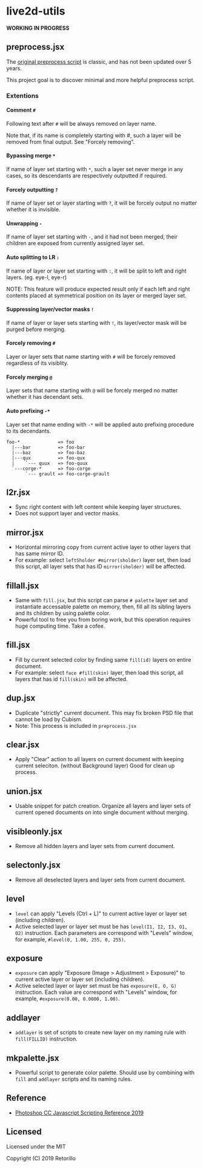 # live2d-utils

**WORKING IN PROGRESS**

## preprocess.jsx

The [original preprocess script](http://sites.cybernoids.jp/cubism2/tools/jsx) is classic, and has not been updated over 5 years.

This project goal is to discover minimal and more helpful preprocess script.

### Extentions

#### Comment `#`

Following text after `#` will be always removed on layer name.

Note that, if its name is completely starting with #, such a layer will be removed from final output. See "Forcely removing".

#### Bypassing merge `*`

If name of layer set starting with `*`, such a layer set never merge in any cases, so its descendants are respectively outputted if required.

#### Forcely outputting `?`

If name of layer set or layer starting with `?`, it will be forcely output no matter whether it is invisible.

#### Unwrapping `-`

If name of layer set starting with `-`, and it had not been merged, their children are exposed from currently assigned layer set.

#### Auto splitting to LR `:`

If name of layer or layer set starting with `:`, it will be split to left and right layers. (eg. eye-l, eye-r)

NOTE: This feature will produce expected result only if each left and right contents placed at symmetrical position on its layer or merged layer set.

#### Suppressing layer/vector masks `!`

If name of layer or layer sets starting with `!`, its layer/vector mask will be purged before merging.

#### Forcely removing `#`

Layer or layer sets that name starting with `#` will be forcely removed regardless of its visiblity.

#### Forcely merging `@`

Layer sets that name starting with `@` will be forcely merged no matter whether it has decendant sets.

#### Auto prefixing `-*`

Layer set that name ending with `-*` will be applied auto prefixing procedure to its decendants.

```
foo-*              => foo
  |---bar          => foo-bar
  |---baz          => foo-baz
  |---qux          => foo-qux
  |    `--- quux   => foo-quux
  `---corge-*      => foo-corge
       `--- grault => foo-corge-grault

```

## l2r.jsx

- Sync right content with left content while keeping layer structures.
- Does not support layer and vector masks.

## mirror.jsx

- Horizontal mirroring copy from current active layer to other layers that has same mirror ID.
- For example: select `leftSholder #mirror(sholder)` layer set, then load this script, all layer sets that has ID `mirror(sholder)` will be affected.

## fillall.jsx
  
- Same with `fill.jsx`, but this script can parse `# palette` layer set and instantiate accessable palette on memory, then, fill all its sibling layers and its children by using palette color.
- Powerful tool to free you from boring work, but this operation requires huge computing time. Take a cofee.

## fill.jsx
  
- Fill by current selected color by finding same `fill(id)` layers on entire document.
- For example: select `face #fill(skin)` layer, then load this script, all layers that has id `fill(skin)` will be affected.

## dup.jsx

- Duplicate "strictly" current document. This may fix broken PSD file that cannot be load by Cubism.
- Note: This process is included in `preprocess.jsx`

## clear.jsx

- Apply "Clear" action to all layers on current document with keeping current seleciton. (without Background layer) Good for clean up process.

## union.jsx

- Usable snippet for patch creation. Organize all layers and layer sets of current opened documents on into single document without merging.

## visibleonly.jsx

- Remove all hidden layers and layer sets from current document.

## selectonly.jsx

- Remove all deselected layers and layer sets from current document.

## level

- `level` can apply "Levels (Ctrl + L)" to current active layer or layer set (including children).
- Active selected layer or layer set must be has `level(I1, I2, I3, O1, O2)` instruction. Each parameters are correspond with "Levels" window, for example, `#level(0, 1.00, 255, 0, 255)`.

## exposure

- `exposure` can apply "Exposure (Image &gt; Adjustment &gt; Exposure)" to current active layer or layer set (including children).
- Active selected layer or layer set must be has `exposure(E, O, G)` instruction. Each value are correspond with "Levels" window, for example, `#exposure(0.00, 0.0000, 1.00)`.

## addlayer

- `addlayer` is set of scripts to create new layer on my naming rule with `fill(FILLID)` instruction.

## mkpalette.jsx

- Powerful script to generate color palette. Should use by combining with `fill` and `addlayer` scripts and its naming rules.

## Reference

- [Photoshop CC Javascript Scripting Reference 2019](https://www.adobe.com/content/dam/acom/en/devnet/photoshop/pdfs/photoshop-cc-javascript-ref-2019.pdf)

## Licensed


Licensed under the MIT

Copyright (C) 2019 Retorillo
